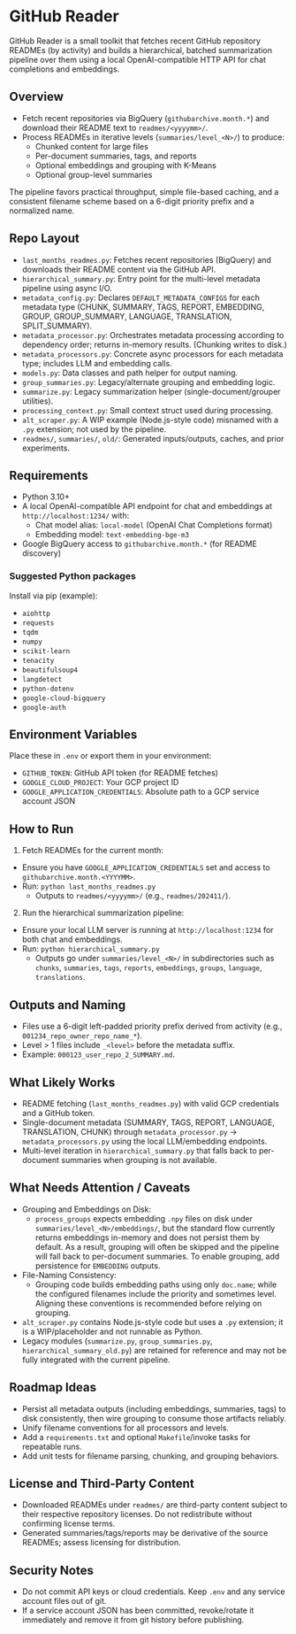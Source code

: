 # GitHub Reader

GitHub Reader is a small toolkit that fetches recent GitHub repository READMEs (by activity) and builds a hierarchical, batched summarization pipeline over them using a local OpenAI-compatible HTTP API for chat completions and embeddings.

## Overview

- Fetch recent repositories via BigQuery (`githubarchive.month.*`) and download their README text to `readmes/<yyyymm>/`.
- Process READMEs in iterative levels (`summaries/level_<N>/`) to produce:
  - Chunked content for large files
  - Per-document summaries, tags, and reports
  - Optional embeddings and grouping with K-Means
  - Optional group-level summaries

The pipeline favors practical throughput, simple file-based caching, and a consistent filename scheme based on a 6-digit priority prefix and a normalized name.

## Repo Layout

- `last_months_readmes.py`: Fetches recent repositories (BigQuery) and downloads their README content via the GitHub API.
- `hierarchical_summary.py`: Entry point for the multi-level metadata pipeline using async I/O.
- `metadata_config.py`: Declares `DEFAULT_METADATA_CONFIGS` for each metadata type (CHUNK, SUMMARY, TAGS, REPORT, EMBEDDING, GROUP, GROUP_SUMMARY, LANGUAGE, TRANSLATION, SPLIT_SUMMARY).
- `metadata_processor.py`: Orchestrates metadata processing according to dependency order; returns in-memory results. (Chunking writes to disk.)
- `metadata_processors.py`: Concrete async processors for each metadata type; includes LLM and embedding calls.
- `models.py`: Data classes and path helper for output naming.
- `group_summaries.py`: Legacy/alternate grouping and embedding logic.
- `summarize.py`: Legacy summarization helper (single-document/grouper utilities).
- `processing_context.py`: Small context struct used during processing.
- `alt_scraper.py`: A WIP example (Node.js-style code) misnamed with a `.py` extension; not used by the pipeline.
- `readmes/`, `summaries/`, `old/`: Generated inputs/outputs, caches, and prior experiments.

## Requirements

- Python 3.10+
- A local OpenAI-compatible API endpoint for chat and embeddings at `http://localhost:1234/` with:
  - Chat model alias: `local-model` (OpenAI Chat Completions format)
  - Embedding model: `text-embedding-bge-m3`
- Google BigQuery access to `githubarchive.month.*` (for README discovery)

### Suggested Python packages

Install via pip (example):

- `aiohttp`
- `requests`
- `tqdm`
- `numpy`
- `scikit-learn`
- `tenacity`
- `beautifulsoup4`
- `langdetect`
- `python-dotenv`
- `google-cloud-bigquery`
- `google-auth`

## Environment Variables

Place these in `.env` or export them in your environment:

- `GITHUB_TOKEN`: GitHub API token (for README fetches)
- `GOOGLE_CLOUD_PROJECT`: Your GCP project ID
- `GOOGLE_APPLICATION_CREDENTIALS`: Absolute path to a GCP service account JSON

## How to Run

1) Fetch READMEs for the current month:

- Ensure you have `GOOGLE_APPLICATION_CREDENTIALS` set and access to `githubarchive.month.<YYYYMM>`.
- Run: `python last_months_readmes.py`
  - Outputs to `readmes/<yyyymm>/` (e.g., `readmes/202411/`).

2) Run the hierarchical summarization pipeline:

- Ensure your local LLM server is running at `http://localhost:1234` for both chat and embeddings.
- Run: `python hierarchical_summary.py`
  - Outputs go under `summaries/level_<N>/` in subdirectories such as `chunks`, `summaries`, `tags`, `reports`, `embeddings`, `groups`, `language`, `translations`.

## Outputs and Naming

- Files use a 6-digit left-padded priority prefix derived from activity (e.g., `001234_repo_owner_repo_name_*`).
- Level > 1 files include `_<level>` before the metadata suffix.
- Example: `000123_user_repo_2_SUMMARY.md`.

## What Likely Works

- README fetching (`last_months_readmes.py`) with valid GCP credentials and a GitHub token.
- Single-document metadata (SUMMARY, TAGS, REPORT, LANGUAGE, TRANSLATION, CHUNK) through `metadata_processor.py` → `metadata_processors.py` using the local LLM/embedding endpoints.
- Multi-level iteration in `hierarchical_summary.py` that falls back to per-document summaries when grouping is not available.

## What Needs Attention / Caveats

- Grouping and Embeddings on Disk:
  - `process_groups` expects embedding `.npy` files on disk under `summaries/level_<N>/embeddings/`, but the standard flow currently returns embeddings in-memory and does not persist them by default. As a result, grouping will often be skipped and the pipeline will fall back to per-document summaries. To enable grouping, add persistence for `EMBEDDING` outputs.
- File-Naming Consistency:
  - Grouping code builds embedding paths using only `doc.name`; while the configured filenames include the priority and sometimes level. Aligning these conventions is recommended before relying on grouping.
- `alt_scraper.py` contains Node.js-style code but uses a `.py` extension; it is a WIP/placeholder and not runnable as Python.
- Legacy modules (`summarize.py`, `group_summaries.py`, `hierarchical_summary_old.py`) are retained for reference and may not be fully integrated with the current pipeline.

## Roadmap Ideas

- Persist all metadata outputs (including embeddings, summaries, tags) to disk consistently, then wire grouping to consume those artifacts reliably.
- Unify filename conventions for all processors and levels.
- Add a `requirements.txt` and optional `Makefile`/invoke tasks for repeatable runs.
- Add unit tests for filename parsing, chunking, and grouping behaviors.

## License and Third-Party Content

- Downloaded READMEs under `readmes/` are third-party content subject to their respective repository licenses. Do not redistribute without confirming license terms.
- Generated summaries/tags/reports may be derivative of the source READMEs; assess licensing for distribution.

## Security Notes

- Do not commit API keys or cloud credentials. Keep `.env` and any service account files out of git.
- If a service account JSON has been committed, revoke/rotate it immediately and remove it from git history before publishing.
